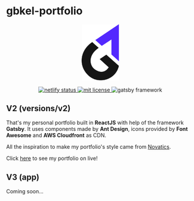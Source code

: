 # gbkel-portfolio

<p align="center">
  <img width="100px" height="auto" src="logo.png">
</p>

<p align="center">
	<a href="https://app.netlify.com/sites/gbkel-portfolio/deploys">
		<img src="https://api.netlify.com/api/v1/badges/5983b0e9-df24-4ccc-83cd-aaf478bccde1/deploy-status" alt="netlify status"/>
	</a>
	<a href="https://github.com/guilhermebkel/gbkel-portfolio">
		<img alt="mit license" src="https://img.shields.io/github/license/guilhermebkel/gbkel-portfolio?color=0051ff">
	</a>
	<a>
		<img alt="gatsby framework" src="https://img.shields.io/badge/Framework-Gatsby-362066">
	</a>
</p>

## V2 (versions/v2)

That's my personal portfolio built in **ReactJS** with help of the framework **Gatsby**. It uses components made by **Ant Design**, icons provided by **Font Awesome** and **AWS Cloudfront** as CDN.

All the inspiration to make my portfolio's style came from [Novatics](https://www.novatics.com.br/en/).

Click [here](https://guilherr.me) to see my portfolio on live!

## V3 (app)

Coming soon...